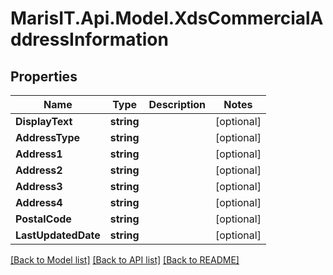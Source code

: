 
# MarisIT.Api.Model.XdsCommercialAddressInformation

## Properties

Name | Type | Description | Notes
------------ | ------------- | ------------- | -------------
**DisplayText** | **string** |  | [optional] 
**AddressType** | **string** |  | [optional] 
**Address1** | **string** |  | [optional] 
**Address2** | **string** |  | [optional] 
**Address3** | **string** |  | [optional] 
**Address4** | **string** |  | [optional] 
**PostalCode** | **string** |  | [optional] 
**LastUpdatedDate** | **string** |  | [optional] 

[[Back to Model list]](../README.md#documentation-for-models)
[[Back to API list]](../README.md#documentation-for-api-endpoints)
[[Back to README]](../README.md)


